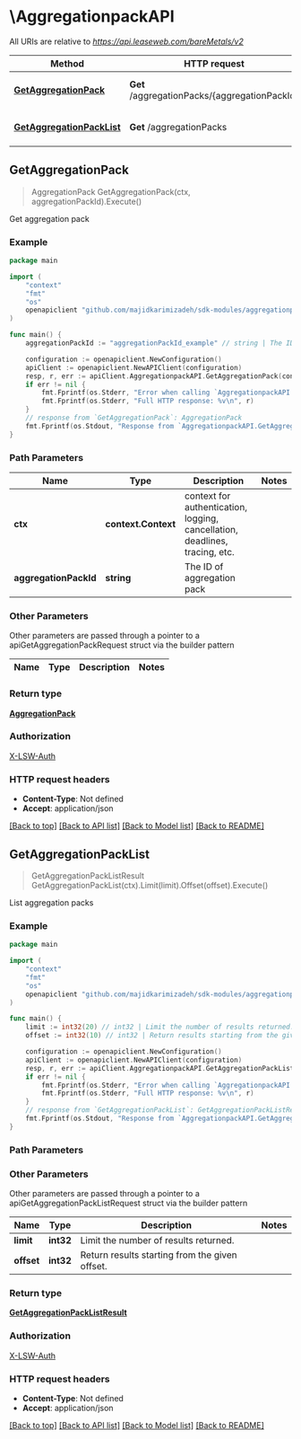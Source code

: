 # \AggregationpackAPI

All URIs are relative to *https://api.leaseweb.com/bareMetals/v2*

Method | HTTP request | Description
------------- | ------------- | -------------
[**GetAggregationPack**](AggregationpackAPI.md#GetAggregationPack) | **Get** /aggregationPacks/{aggregationPackId} | Get aggregation pack
[**GetAggregationPackList**](AggregationpackAPI.md#GetAggregationPackList) | **Get** /aggregationPacks | List aggregation packs



## GetAggregationPack

> AggregationPack GetAggregationPack(ctx, aggregationPackId).Execute()

Get aggregation pack



### Example

```go
package main

import (
	"context"
	"fmt"
	"os"
	openapiclient "github.com/majidkarimizadeh/sdk-modules/aggregationpack"
)

func main() {
	aggregationPackId := "aggregationPackId_example" // string | The ID of aggregation pack

	configuration := openapiclient.NewConfiguration()
	apiClient := openapiclient.NewAPIClient(configuration)
	resp, r, err := apiClient.AggregationpackAPI.GetAggregationPack(context.Background(), aggregationPackId).Execute()
	if err != nil {
		fmt.Fprintf(os.Stderr, "Error when calling `AggregationpackAPI.GetAggregationPack``: %v\n", err)
		fmt.Fprintf(os.Stderr, "Full HTTP response: %v\n", r)
	}
	// response from `GetAggregationPack`: AggregationPack
	fmt.Fprintf(os.Stdout, "Response from `AggregationpackAPI.GetAggregationPack`: %v\n", resp)
}
```

### Path Parameters


Name | Type | Description  | Notes
------------- | ------------- | ------------- | -------------
**ctx** | **context.Context** | context for authentication, logging, cancellation, deadlines, tracing, etc.
**aggregationPackId** | **string** | The ID of aggregation pack | 

### Other Parameters

Other parameters are passed through a pointer to a apiGetAggregationPackRequest struct via the builder pattern


Name | Type | Description  | Notes
------------- | ------------- | ------------- | -------------


### Return type

[**AggregationPack**](AggregationPack.md)

### Authorization

[X-LSW-Auth](../README.md#X-LSW-Auth)

### HTTP request headers

- **Content-Type**: Not defined
- **Accept**: application/json

[[Back to top]](#) [[Back to API list]](../README.md#documentation-for-api-endpoints)
[[Back to Model list]](../README.md#documentation-for-models)
[[Back to README]](../README.md)


## GetAggregationPackList

> GetAggregationPackListResult GetAggregationPackList(ctx).Limit(limit).Offset(offset).Execute()

List aggregation packs



### Example

```go
package main

import (
	"context"
	"fmt"
	"os"
	openapiclient "github.com/majidkarimizadeh/sdk-modules/aggregationpack"
)

func main() {
	limit := int32(20) // int32 | Limit the number of results returned. (optional)
	offset := int32(10) // int32 | Return results starting from the given offset. (optional)

	configuration := openapiclient.NewConfiguration()
	apiClient := openapiclient.NewAPIClient(configuration)
	resp, r, err := apiClient.AggregationpackAPI.GetAggregationPackList(context.Background()).Limit(limit).Offset(offset).Execute()
	if err != nil {
		fmt.Fprintf(os.Stderr, "Error when calling `AggregationpackAPI.GetAggregationPackList``: %v\n", err)
		fmt.Fprintf(os.Stderr, "Full HTTP response: %v\n", r)
	}
	// response from `GetAggregationPackList`: GetAggregationPackListResult
	fmt.Fprintf(os.Stdout, "Response from `AggregationpackAPI.GetAggregationPackList`: %v\n", resp)
}
```

### Path Parameters



### Other Parameters

Other parameters are passed through a pointer to a apiGetAggregationPackListRequest struct via the builder pattern


Name | Type | Description  | Notes
------------- | ------------- | ------------- | -------------
 **limit** | **int32** | Limit the number of results returned. | 
 **offset** | **int32** | Return results starting from the given offset. | 

### Return type

[**GetAggregationPackListResult**](GetAggregationPackListResult.md)

### Authorization

[X-LSW-Auth](../README.md#X-LSW-Auth)

### HTTP request headers

- **Content-Type**: Not defined
- **Accept**: application/json

[[Back to top]](#) [[Back to API list]](../README.md#documentation-for-api-endpoints)
[[Back to Model list]](../README.md#documentation-for-models)
[[Back to README]](../README.md)

